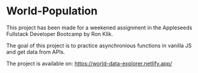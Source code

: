 # World-Population

This project has been made for a weekened assignment in the Appleseeds Fullstack Developer Bootcamp by Ron Klik.

The goal of this project is to practice asynchronious functions in vanilla JS and get data from APIs.

The project is available on:
https://world-data-explorer.netlify.app/
